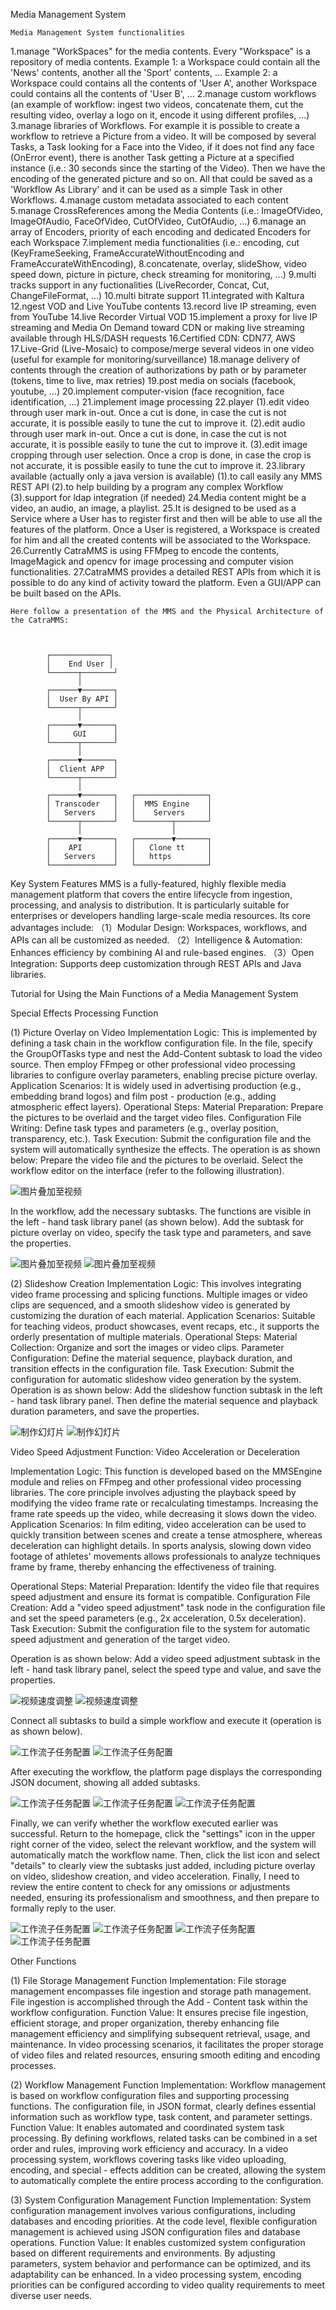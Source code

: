 
<!--by 罗娜-->
Media Management System

    Media Management System functionalities

1.manage "WorkSpaces" for the media contents. Every "Workspace" is a repository of media contents. Example 1: a Workspace could contain all the 'News' contents, another all the 'Sport' contents, ... Example 2: a Workspace could contains all the contents of 'User A', another Workspace could contains all the contents of 'User B', ...
2.manage custom workflows (an example of workflow: ingest two videos, concatenate them, cut the resulting video, overlay a logo on it, encode it using different profiles, ...)
3.manage libraries of Workflows. For example it is possible to create a workflow to retrieve a Picture from a video. It will be composed by several Tasks, a Task looking for a Face into the Video, if it does not find any face (OnError event), there is another Task getting a Picture at a specified instance (i.e.: 30 seconds since the starting of the Video). Then we have the encoding of the generated picture and so on. All that could be saved as a 'Workflow As Library' and it can be used as a simple Task in other Workflows.
4.manage custom metadata associated to each content
5.manage CrossReferences among the Media Contents (i.e.: ImageOfVideo, ImageOfAudio, FaceOfVideo, CutOfVideo, CutOfAudio, ...)
6.manage an array of Encoders, priority of each encoding and dedicated Encoders for each Workspace
7.implement media functionalities (i.e.: encoding, cut (KeyFrameSeeking, FrameAccurateWithoutEncoding and FrameAccurateWithEncoding),
8.concatenate, overlay, slideShow, video speed down, picture in picture, check streaming for monitoring, ...)
9.multi tracks support in any fuctionalities (LiveRecorder, Concat, Cut, ChangeFileFormat, ...)
10.multi bitrate support
11.integrated with Kaltura
12.ngest VOD and Live YouTube contents
13.record live IP streaming, even from YouTube
14.live Recorder Virtual VOD
15.implement a proxy for live IP streaming and Media On Demand toward CDN or making live streaming available through HLS/DASH requests
16.Certified CDN: CDN77, AWS
17.Live-Grid (Live-Mosaic) to compose/merge several videos in one video (useful for example for monitoring/surveillance)
18.manage delivery of contents through the creation of authorizations by path or by parameter (tokens, time to live, max retries)
19.post media on socials (facebook, youtube, ...)
20.implement computer-vision (face recognition, face identification, ...)
21.implement image processing
22.player
    (1).edit video through user mark in-out. Once a cut is done, in case the cut is not accurate, it is possible easily to tune the cut to improve it.
    (2).edit audio through user mark in-out. Once a cut is done, in case the cut is not accurate, it is possible easily to tune the cut to improve it.
    (3).edit image cropping through user selection. Once a crop is done, in case the crop is not accurate, it is possible easily to tune the cut to improve it.
23.library available (actually only a java version is available)
    (1).to call easily any MMS REST API
    (2).to help building by a program any complex Workflow
    (3).support for ldap integration (if needed)
24.Media content might be a video, an audio, an image, a playlist.
25.It is designed to be used as a Service where a User has to register first and then will be able to use all the features of the platform. Once a User is registered, a Workspace is created for him and all the created contents will be associated to the Workspace.
26.Currently CatraMMS is using FFMpeg to encode the contents, ImageMagick and opencv for image processing and computer vision functionalities.
27.CatraMMS provides a detailed REST APIs from which it is possible to do any kind of activity toward the platform. Even a GUI/APP can be built based on the APIs.



    Here follow a presentation of the MMS and the Physical Architecture of the CatraMMS:

      

            ┌─────────────┐
            │    End User │
            └──────┬───────┘
                   │
            ┌──────▼───────┐
            │  User By API │
            └──────┬───────┘
                   │
            ┌──────▼───────┐
            │     GUI      │
            └──────┬───────┘
                   │
            ┌──────▼───────┐
            │  Client APP  │
            └──────┬───────┘
                   │
            ┌──────▼───────┐   ┌────────────────┐
            │ Transcoder   │   │  MMS Engine    │
            │   Servers    │   │    Servers     │
            └──────┬───────┘   └────────┬───────┘
                   │                    │
            ┌──────▼───────┐   ┌────────▼───────┐
            │    API       │   │   Clone tt     │
            │   Servers    │   │   https        │
            └──────────────┘   └────────────────┘


Key System Features
       MMS is a fully-featured, highly flexible media management platform that covers the entire lifecycle from ingestion, processing, and analysis to distribution. It is particularly suitable for enterprises or developers handling large-scale media resources. Its core advantages include:
        （1）Modular Design: Workspaces, workflows, and APIs can all be customized as needed.
        （2）Intelligence & Automation: Enhances efficiency by combining AI and rule-based engines.
        （3）Open Integration: Supports deep customization through REST APIs and Java libraries.

<!--by 罗娜-->



<!--by 韦淑静-->

Tutorial for Using the Main Functions of a Media Management System

Special Effects Processing Function

(1) Picture Overlay on Video Implementation Logic: This is implemented by defining a task chain in the workflow configuration file. In the file, specify the GroupOfTasks type and nest the Add-Content subtask to load the video source. Then employ FFmpeg or other professional video processing libraries to configure overlay parameters, enabling precise picture overlay.
Application Scenarios: It is widely used in advertising production (e.g., embedding brand logos) and film post - production (e.g., adding atmospheric effect layers).
Operational Steps:
Material Preparation: Prepare the pictures to be overlaid and the target video files.
Configuration File Writing: Define task types and parameters (e.g., overlay position, transparency, etc.).
Task Execution: Submit the configuration file and the system will automatically synthesize the effects.
The operation is as shown below: Prepare the video file and the pictures to be overlaid. Select the workflow editor on the interface (refer to the following illustration).

![图片叠加至视频](</iamges/picture overlay  video-01.png>)


In the workflow, add the necessary subtasks. The functions are visible in the left - hand task library panel (as shown below). Add the subtask for picture overlay on video, specify the task type and parameters, and save the properties.

![图片叠加至视频](</iamges/picture overlay  video-02.png>)
![图片叠加至视频](</iamges/picture overlay  video-03.png>)

<!--by 韦淑静-->


(2) Slideshow Creation Implementation Logic: This involves integrating video frame processing and splicing functions. Multiple images or video clips are sequenced, and a smooth slideshow video is generated by customizing the duration of each material.
Application Scenarios: Suitable for teaching videos, product showcases, event recaps, etc., it supports the orderly presentation of multiple materials.
Operational Steps:
Material Collection: Organize and sort the images or video clips.
Parameter Configuration: Define the material sequence, playback duration, and transition effects in the configuration file.
Task Execution: Submit the configuration for automatic slideshow video generation by the system.
Operation is as shown below: Add the slideshow function subtask in the left - hand task library panel. Then define the material sequence and playback duration parameters, and save the properties.

![制作幻灯片](</iamges/make slides-01.png>)
![制作幻灯片](</iamges/make slides-02.png>)

<!--by 韦淑静-->


Video Speed Adjustment Function: Video Acceleration or Deceleration

Implementation Logic: This function is developed based on the MMSEngine module and relies on FFmpeg and other professional video processing libraries. The core principle involves adjusting the playback speed by modifying the video frame rate or recalculating timestamps. Increasing the frame rate speeds up the video, while decreasing it slows down the video.
Application Scenarios: In film editing, video acceleration can be used to quickly transition between scenes and create a tense atmosphere, whereas deceleration can highlight details. In sports analysis, slowing down video footage of athletes' movements allows professionals to analyze techniques frame by frame, thereby enhancing the effectiveness of training.

Operational Steps:
Material Preparation: Identify the video file that requires speed adjustment and ensure its format is compatible.
Configuration File Creation: Add a "video speed adjustment" task node in the configuration file and set the speed parameters (e.g., 2x acceleration, 0.5x deceleration).
Task Execution: Submit the configuration file to the system for automatic speed adjustment and generation of the target video.

Operation is as shown below: Add a video speed adjustment subtask in the left - hand task library panel, select the speed type and value, and save the properties.

![视频速度调整](</iamges/video speed-01.png>)
![视频速度调整](</iamges/video speed-02.png>)

Connect all subtasks to build a simple workflow and execute it (operation is as shown below).

![工作流子任务配置](/iamges/工作流配置步骤-01.png)
![工作流子任务配置](/iamges/工作流配置步骤-02.png)

After executing the workflow, the platform page displays the corresponding JSON document, showing all added subtasks.

![工作流子任务配置](/iamges/工作流配置步骤-03.png)
![工作流子任务配置](/iamges/工作流配置步骤-04.png)
![工作流子任务配置](/iamges/工作流配置步骤-05.png)

Finally, we can verify whether the workflow executed earlier was successful. Return to the homepage, click the "settings" icon in the upper right corner of the video, select the relevant workflow, and the system will automatically match the workflow name. Then, click the list icon and select "details" to clearly view the subtasks just added, including picture overlay on video, slideshow creation, and video acceleration. Finally, I need to review the entire content to check for any omissions or adjustments needed, ensuring its professionalism and smoothness, and then prepare to formally reply to the user.

![工作流子任务配置](/iamges/工作流配置步骤-06.png)
![工作流子任务配置](/iamges/工作流配置步骤-07.png)
![工作流子任务配置](/iamges/工作流配置步骤-08.png)
![工作流子任务配置](/iamges/工作流配置步骤-09.png)

<!--by 韦淑静-->


Other Functions

(1) File Storage Management
Function Implementation: File storage management encompasses file ingestion and storage path management. File ingestion is accomplished through the Add - Content task within the workflow configuration.
Function Value: It ensures precise file ingestion, efficient storage, and proper organization, thereby enhancing file management efficiency and simplifying subsequent retrieval, usage, and maintenance. In video processing scenarios, it facilitates the proper storage of video files and related resources, ensuring smooth editing and encoding processes.

(2) Workflow Management
Function Implementation: Workflow management is based on workflow configuration files and supporting processing functions. The configuration file, in JSON format, clearly defines essential information such as workflow type, task content, and parameter settings.
Function Value: It enables automated and coordinated system task processing. By defining workflows, related tasks can be combined in a set order and rules, improving work efficiency and accuracy. In a video processing system, workflows covering tasks like video uploading, encoding, and special - effects addition can be created, allowing the system to automatically complete the entire process according to the configuration.

(3) System Configuration Management
Function Implementation: System configuration management involves various configurations, including databases and encoding priorities. At the code level, flexible configuration management is achieved using JSON configuration files and database operations.
Function Value: It enables customized system configuration based on different requirements and environments. By adjusting parameters, system behavior and performance can be optimized, and its adaptability can be enhanced. In a video processing system, encoding priorities can be configured according to video quality requirements to meet diverse user needs.


<!--by 韦淑静-->